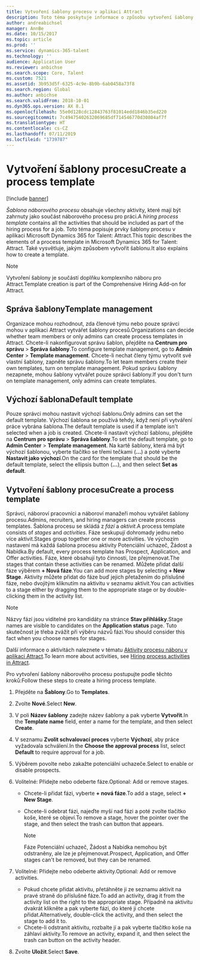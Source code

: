 ```yaml
---
title: Vytvoření šablony procesu v aplikaci Attract
description: Toto téma poskytuje informace o způsobu vytvoření šablony procesu v aplikaci Attract.
author: andreabichsel
manager: AnnBe
ms.date: 10/15/2017
ms.topic: article
ms.prod: ''
ms.service: dynamics-365-talent
ms.technology: ''
audience: Application User
ms.reviewer: anbichse
ms.search.scope: Core, Talent
ms.custom: 7521
ms.assetid: 3b953d5f-6325-4c9e-8b9b-6ab0458a73f8
ms.search.region: Global
ms.author: anbichse
ms.search.validFrom: 2018-10-01
ms.dyn365.ops.version: AX 8.1
ms.openlocfilehash: 55e0d128cdc12843763f81014edd1846b35ed220
ms.sourcegitcommit: 7c49475402632069685df714546770d30804af7f
ms.translationtype: HT
ms.contentlocale: cs-CZ
ms.lasthandoff: 07/11/2019
ms.locfileid: "1739787"
---
```

# <a name="create-a-process-template"></a><span data-ttu-id="205a2-103">Vytvoření šablony procesu</span><span class="sxs-lookup"><span data-stu-id="205a2-103">Create a process template</span></span>

[!include [banner](includes/banner.md)]

<span data-ttu-id="205a2-104">*Šablona náborového procesu* obsahuje všechny aktivity, které mají být zahrnuty jako součást náborového procesu pro práci.</span><span class="sxs-lookup"><span data-stu-id="205a2-104">A *hiring process template* contains all the activities that should be included as part of the hiring process for a job.</span></span> <span data-ttu-id="205a2-105">Toto téma popisuje prvky šablony procesu v aplikaci Microsoft Dynamics 365 for Talent: Attract.</span><span class="sxs-lookup"><span data-stu-id="205a2-105">This topic describes the elements of a process template in Microsoft Dynamics 365 for Talent: Attract.</span></span> <span data-ttu-id="205a2-106">Také vysvětluje, jakým způsobem vytvořit šablonu.</span><span class="sxs-lookup"><span data-stu-id="205a2-106">It also explains how to create a template.</span></span>

> [!NOTE]
> <span data-ttu-id="205a2-107">Vytvoření šablony je součástí doplňku komplexního náboru pro Attract.</span><span class="sxs-lookup"><span data-stu-id="205a2-107">Template creation is part of the Comprehensive Hiring Add-on for Attract.</span></span>

## <a name="template-management"></a><span data-ttu-id="205a2-108">Správa šablony</span><span class="sxs-lookup"><span data-stu-id="205a2-108">Template management</span></span>

<span data-ttu-id="205a2-109">Organizace mohou rozhodnout, zda členové týmu nebo pouze správci mohou v aplikaci Attract vytvářet šablony procesů.</span><span class="sxs-lookup"><span data-stu-id="205a2-109">Organizations can decide whether team members or only admins can create process templates in Attract.</span></span> <span data-ttu-id="205a2-110">Chcete-li nakonfigurovat správu šablon, přejděte na **Centrum pro správu** \> **Správa šablony**.</span><span class="sxs-lookup"><span data-stu-id="205a2-110">To configure template management, go to **Admin Center** \> **Template management**.</span></span> <span data-ttu-id="205a2-111">Chcete-li nechat členy týmu vytvořit své vlastní šablony, zapněte správu šablony.</span><span class="sxs-lookup"><span data-stu-id="205a2-111">To let team members create their own templates, turn on template management.</span></span> <span data-ttu-id="205a2-112">Pokud správu šablony nezapnete, mohou šablony vytvářet pouze správci šablony.</span><span class="sxs-lookup"><span data-stu-id="205a2-112">If you don't turn on template management, only admins can create templates.</span></span>

## <a name="default-template"></a><span data-ttu-id="205a2-113">Výchozí šablona</span><span class="sxs-lookup"><span data-stu-id="205a2-113">Default template</span></span>

<span data-ttu-id="205a2-114">Pouze správci mohou nastavit výchozí šablonu.</span><span class="sxs-lookup"><span data-stu-id="205a2-114">Only admins can set the default template.</span></span> <span data-ttu-id="205a2-115">Výchozí šablona se používá tehdy, když není při vytváření práce vybrána šablona.</span><span class="sxs-lookup"><span data-stu-id="205a2-115">The default template is used if a template isn't selected when a job is created.</span></span> <span data-ttu-id="205a2-116">Chcete-li nastavit výchozí šablonu, přejděte na **Centrum pro správu** \> **Správa šablony**.</span><span class="sxs-lookup"><span data-stu-id="205a2-116">To set the default template, go to **Admin Center** \> **Template management**.</span></span> <span data-ttu-id="205a2-117">Na kartě šablony, která má být výchozí šablonou, vyberte tlačítko se třemi tečkami (**...**) a poté vyberte **Nastavit jako výchozí**.</span><span class="sxs-lookup"><span data-stu-id="205a2-117">On the card for the template that should be the default template, select the ellipsis button (**...**), and then select **Set as default**.</span></span>

## <a name="create-a-process-template"></a><span data-ttu-id="205a2-118">Vytvoření šablony procesu</span><span class="sxs-lookup"><span data-stu-id="205a2-118">Create a process template</span></span>

<span data-ttu-id="205a2-119">Správci, náboroví pracovníci a náboroví manažeři mohou vytvářet šablony procesu.</span><span class="sxs-lookup"><span data-stu-id="205a2-119">Admins, recruiters, and hiring managers can create process templates.</span></span> <span data-ttu-id="205a2-120">Šablona procesu se skládá z *fází* a *aktivit*.</span><span class="sxs-lookup"><span data-stu-id="205a2-120">A process template consists of *stages* and *activities*.</span></span> <span data-ttu-id="205a2-121">Fáze seskupují dohromady jednu nebo více aktivit.</span><span class="sxs-lookup"><span data-stu-id="205a2-121">Stages group together one or more activities.</span></span> <span data-ttu-id="205a2-122">Ve výchozím nastavení má každá šablona procesu aktivity Potenciální uchazeč, Žádost a Nabídka.</span><span class="sxs-lookup"><span data-stu-id="205a2-122">By default, every process template has Prospect, Application, and Offer activities.</span></span> <span data-ttu-id="205a2-123">Fáze, které obsahují tyto činnosti, lze přejmenovat.</span><span class="sxs-lookup"><span data-stu-id="205a2-123">The stages that contain these activities can be renamed.</span></span> <span data-ttu-id="205a2-124">Můžete přidat další fáze výběrem **+ Nová fáze**.</span><span class="sxs-lookup"><span data-stu-id="205a2-124">You can add more stages by selecting **+ New Stage**.</span></span> <span data-ttu-id="205a2-125">Aktivity můžete přidat do fáze buď jejich přetažením do příslušné fáze, nebo dvojitým kliknutím na aktivitu v seznamu aktivit.</span><span class="sxs-lookup"><span data-stu-id="205a2-125">You can activities to a stage either by dragging them to the appropriate stage or by double-clicking them in the activity list.</span></span>

> [!NOTE]
> <span data-ttu-id="205a2-126">Názvy fází jsou viditelné pro kandidáty na stránce **Stav přihlášky**.</span><span class="sxs-lookup"><span data-stu-id="205a2-126">Stage names are visible to candidates on the **Application status** page.</span></span> <span data-ttu-id="205a2-127">Tuto skutečnost je třeba zvážit při výběru názvů fází.</span><span class="sxs-lookup"><span data-stu-id="205a2-127">You should consider this fact when you choose names for stages.</span></span>

<span data-ttu-id="205a2-128">Další informace o aktivitách naleznete v tématu [Aktivity procesu náboru v aplikaci Attract](./activities-attract.md).</span><span class="sxs-lookup"><span data-stu-id="205a2-128">To learn more about activities, see [Hiring process activities in Attract](./activities-attract.md).</span></span>

<span data-ttu-id="205a2-129">Pro vytvoření šablony náborového procesu postupujte podle těchto kroků:</span><span class="sxs-lookup"><span data-stu-id="205a2-129">Follow these steps to create a hiring process template.</span></span>

1. <span data-ttu-id="205a2-130">Přejděte na **Šablony**.</span><span class="sxs-lookup"><span data-stu-id="205a2-130">Go to **Templates**.</span></span>
2. <span data-ttu-id="205a2-131">Zvolte **Nové**.</span><span class="sxs-lookup"><span data-stu-id="205a2-131">Select **New**.</span></span>
3. <span data-ttu-id="205a2-132">V poli **Název šablony** zadejte název šablony a pak vyberte **Vytvořit**.</span><span class="sxs-lookup"><span data-stu-id="205a2-132">In the **Template name** field, enter a name for the template, and then select **Create**.</span></span>
4. <span data-ttu-id="205a2-133">V seznamu **Zvolit schvalovací proces** vyberte **Výchozí**, aby práce vyžadovala schválení.</span><span class="sxs-lookup"><span data-stu-id="205a2-133">In the **Choose the approval process** list, select **Default** to require approval for a job.</span></span>
5. <span data-ttu-id="205a2-134">Výběrem povolte nebo zakažte potenciální uchazeče.</span><span class="sxs-lookup"><span data-stu-id="205a2-134">Select to enable or disable prospects.</span></span>
6. <span data-ttu-id="205a2-135">Volitelné: Přidejte nebo odeberte fáze.</span><span class="sxs-lookup"><span data-stu-id="205a2-135">Optional: Add or remove stages.</span></span>

    - <span data-ttu-id="205a2-136">Chcete-li přidat fázi, vyberte **+ nová fáze**.</span><span class="sxs-lookup"><span data-stu-id="205a2-136">To add a stage, select **+ New Stage**.</span></span>
    - <span data-ttu-id="205a2-137">Chcete-li odebrat fázi, najeďte myší nad fázi a poté zvolte tlačítko koše, které se objeví.</span><span class="sxs-lookup"><span data-stu-id="205a2-137">To remove a stage, hover the pointer over the stage, and then select the trash can button that appears.</span></span>

        > [!NOTE]
        > <span data-ttu-id="205a2-138">Fáze Potenciální uchazeč, Žádost a Nabídka nemohou být odstraněny, ale lze je přejmenovat.</span><span class="sxs-lookup"><span data-stu-id="205a2-138">Prospect, Application, and Offer stages can't be removed, but they can be renamed.</span></span>

7. <span data-ttu-id="205a2-139">Volitelné: Přidejte nebo odeberte aktivity.</span><span class="sxs-lookup"><span data-stu-id="205a2-139">Optional: Add or remove activities.</span></span>

    - <span data-ttu-id="205a2-140">Pokud chcete přidat aktivitu, přetáhněte ji ze seznamu aktivit na pravé straně do příslušné fáze.</span><span class="sxs-lookup"><span data-stu-id="205a2-140">To add an activity, drag it from the activity list on the right to the appropriate stage.</span></span> <span data-ttu-id="205a2-141">Případně na aktivitu dvakrát klikněte a pak vyberte fázi, do které ji chcete přidat.</span><span class="sxs-lookup"><span data-stu-id="205a2-141">Alternatively, double-click the activity, and then select the stage to add it to.</span></span>
    - <span data-ttu-id="205a2-142">Chcete-li odstranit aktivitu, rozbalte jí a pak vyberte tlačítko koše na záhlaví aktivity.</span><span class="sxs-lookup"><span data-stu-id="205a2-142">To remove an activity, expand it, and then select the trash can button on the activity header.</span></span>

8. <span data-ttu-id="205a2-143">Zvolte **Uložit**.</span><span class="sxs-lookup"><span data-stu-id="205a2-143">Select **Save**.</span></span>
